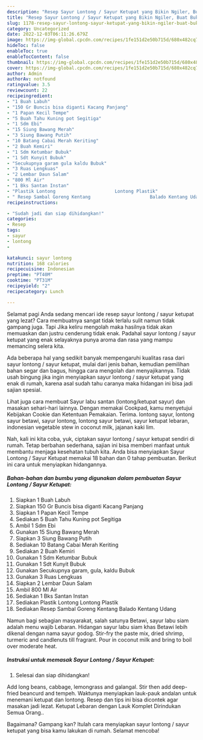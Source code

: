 ```yaml
---
description: "Resep Sayur Lontong / Sayur Ketupat yang Bikin Ngiler, Buat Buka Puasa}"
title: "Resep Sayur Lontong / Sayur Ketupat yang Bikin Ngiler, Buat Buka Puasa}"
slug: 1178-resep-sayur-lontong-sayur-ketupat-yang-bikin-ngiler-buat-buka-puasa
category: Uncategorized
date: 2022-12-03T06:11:26.679Z
image: https://img-global.cpcdn.com/recipes/1fe151d2e50b715d/680x482cq70/sayur-lontong-sayur-ketupat-foto-resep-utama.jpg
hideToc: false
enableToc: true
enableTocContent: false
thumbnail: https://img-global.cpcdn.com/recipes/1fe151d2e50b715d/680x482cq70/sayur-lontong-sayur-ketupat-foto-resep-utama.jpg
cover: https://img-global.cpcdn.com/recipes/1fe151d2e50b715d/680x482cq70/sayur-lontong-sayur-ketupat-foto-resep-utama.jpg
author: Admin
authorAv: notfound
ratingvalue: 3.5
reviewcount: 22
recipeingredient:
- "1 Buah Labuh"
- "150 Gr Buncis bisa diganti Kacang Panjang"
- "1 Papan Kecil Tempe"
- "5 Buah Tahu Kuning pot Segitiga"
- "1 Sdm Ebi"
- "15 Siung Bawang Merah"
- "3 Siung Bawang Putih"
- "10 Batang Cabai Merah Keriting"
- "2 Buah Kemiri"
- "1 Sdm Ketumbar Bubuk"
- "1 Sdt Kunyit Bubuk"
- "Secukupnya garam gula kaldu Bubuk"
- "3 Ruas Lengkuas"
- "2 Lembar Daun Salam"
- "800 Ml Air"
- "1 Bks Santan Instan"
- "Plastik Lontong                      Lontong Plastik"
- " Resep Sambal Goreng Kentang                      Balado Kentang Udang"
recipeinstructions:

- "Sudah jadi dan siap dihidangkan!"
categories:
- Resep
tags:
- sayur
- lontong
- 

katakunci: sayur lontong  
nutrition: 168 calories
recipecuisine: Indonesian
preptime: "PT40M"
cooktime: "PT31M"
recipeyield: "2"
recipecategory: Lunch

---
```



Selamat pagi Anda sedang mencari ide resep sayur lontong / sayur ketupat yang lezat? Cara membuatnya sangat tidak terlalu sulit namun tidak gampang juga. Tapi Jika keliru mengolah maka hasilnya tidak akan memuaskan dan justru cenderung tidak enak. Padahal sayur lontong / sayur ketupat yang enak selayaknya punya aroma dan rasa yang mampu memancing selera kita.


Ada beberapa hal yang sedikit banyak mempengaruhi kualitas rasa dari sayur lontong / sayur ketupat, mulai dari jenis bahan, kemudian pemilihan bahan segar dan bagus, hingga cara mengolah dan menyajikannya. Tidak usah bingung jika ingin menyiapkan sayur lontong / sayur ketupat yang enak di rumah, karena asal sudah tahu caranya maka hidangan ini bisa jadi sajian spesial.

Lihat juga cara membuat Sayur labu santan (lontong/ketupat sayur) dan masakan sehari-hari lainnya. Dengan memakai Cookpad, kamu menyetujui Kebijakan Cookie dan Ketentuan Pemakaian. Terima. lontong sayur, lontong sayur betawi, sayur lontong, lontong sayur betawi, sayur ketupat lebaran, indonesian vegetable stew in coconut milk, jajanan kaki lim.


Nah, kali ini kita coba, yuk, ciptakan sayur lontong / sayur ketupat sendiri di rumah. Tetap berbahan sederhana, sajian ini bisa memberi manfaat untuk membantu menjaga kesehatan tubuh kita. Anda bisa menyiapkan Sayur Lontong / Sayur Ketupat memakai 18 bahan dan 0 tahap pembuatan. Berikut ini cara untuk menyiapkan hidangannya.

<!--inarticleads1-->

##### Bahan-bahan dan bumbu yang digunakan dalam pembuatan Sayur Lontong / Sayur Ketupat:

1. Siapkan 1 Buah Labuh
1. Siapkan 150 Gr Buncis bisa diganti Kacang Panjang
1. Siapkan 1 Papan Kecil Tempe
1. Sediakan 5 Buah Tahu Kuning pot Segitiga
1. Ambil 1 Sdm Ebi
1. Gunakan 15 Siung Bawang Merah
1. Siapkan 3 Siung Bawang Putih
1. Sediakan 10 Batang Cabai Merah Keriting
1. Sediakan 2 Buah Kemiri
1. Gunakan 1 Sdm Ketumbar Bubuk
1. Gunakan 1 Sdt Kunyit Bubuk
1. Gunakan Secukupnya garam, gula, kaldu Bubuk
1. Gunakan 3 Ruas Lengkuas
1. Siapkan 2 Lembar Daun Salam
1. Ambil 800 Ml Air
1. Sediakan 1 Bks Santan Instan
1. Sediakan Plastik Lontong                      Lontong Plastik
1. Sediakan  Resep Sambal Goreng Kentang                      Balado Kentang Udang


Namun bagi sebagian masyarakat, salah satunya Betawi, sayur labu siam adalah menu wajib Lebaran. Hidangan sayur labu siam khas Betawi lebih dikenal dengan nama sayur godog. Stir-fry the paste mix, dried shrimp, turmeric and candlenuts till fragrant. Pour in coconut milk and bring to boil over moderate heat. 

<!--inarticleads2-->

##### Instruksi untuk memasak Sayur Lontong / Sayur Ketupat:


1. Selesai dan siap dihidangkan!

Add long beans, cabbage, lemongrass and galangal. Stir then add deep-fried beancurd and tempeh. Waktunya menyiapkan lauk-pauk andalan untuk menemani ketupat dan lontong. Resep dan tips ini bisa dicontek agar masakan jadi lezat. Ketupat Lebaran dengan Lauk Komplet Dirindukan Semua Orang.. 

Bagaimana? Gampang kan? Itulah cara menyiapkan sayur lontong / sayur ketupat yang bisa kamu lakukan di rumah. Selamat mencoba!
